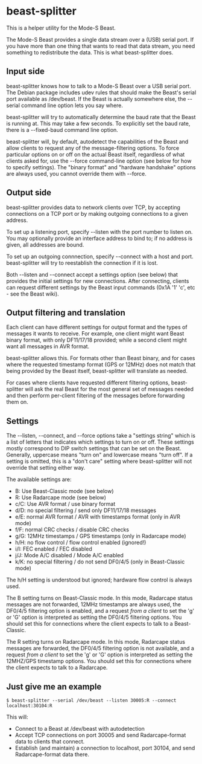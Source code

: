 # beast-splitter

This is a helper utility for the Mode-S Beast.

The Mode-S Beast provides a single data stream over a (USB) serial port.
If you have more than one thing that wants to read that data stream, you need
something to redistribute the data. This is what beast-splitter does.

## Input side

beast-splitter knows how to talk to a Mode-S Beast over a USB serial port.
The Debian package includes udev rules that should make the Beast's serial
port available as /dev/beast. If the Beast is actually somewhere else, the
--serial command line option lets you say where.

beast-splitter will try to automatically determine the baud rate that the Beast
is running at. This may take a few seconds. To explicitly set the baud rate,
there is a --fixed-baud command line option.

beast-splitter will, by default, autodetect the capabilities of the Beast and
allow clients to request any of the message-filtering options. To force
particular options on or off on the actual Beast itself, regardless of what
clients asked for, use the --force command-line option (see below for how to
specify settings). The "binary format" and "hardware handshake" options are
always used, you cannot override them with --force.

## Output side

beast-splitter provides data to network clients over TCP, by accepting
connections on a TCP port or by making outgoing connections to a given address.

To set up a listening port, specify --listen with the port number to listen on. 
You may optionally provide an interface address to bind to; if no address is
given, all addresses are bound.

To set up an outgoing connnection, specify --connect with a host and port.
beast-splitter will try to reestablish the connection if it is lost.

Both --listen and --connect accept a settings option (see below) that provides
the initial settings for new connections. After connecting, clients can
request different settings by the Beast input commands (0x1A '1' 'c', etc -
see the Beast wiki).

## Output filtering and translation

Each client can have different settings for output format and the types of
messages it wants to receive. For example, one client might want Beast binary
format, with only DF11/17/18 provided; while a second client might want all
messages in AVR format.

beast-splitter allows this. For formats other than Beast binary, and for cases
where the requested timestamp format (GPS or 12MHz) does not match that being
provided by the Beast itself, beast-splitter will translate as needed.

For cases where clients have requested different filtering options,
beast-splitter will ask the real Beast for the most general set of messages
needed and then perform per-client filtering of the messages before forwarding
them on.

## Settings

The --listen, --connect, and --force options take a "settings string" which is
a list of letters that indicates which settings to turn on or off. These
settings mostly correspond to DIP switch settings that can be set on the Beast.
Generally, uppercase means "turn on" and lowercase means "turn off". If a
setting is omitted, this is a "don't care" setting where beast-splitter will
not override that setting either way.

The available settings are:

 * B: Use Beast-Classic mode (see below)
 * R: Use Radarcape mode (see below)
 * c/C: Use AVR format / use binary format
 * d/D: no special filtering / send only DF11/17/18 messages
 * e/E: normal AVR format / AVR with timestamps format (only in AVR mode)
 * f/F: normal CRC checks / disable CRC checks
 * g/G: 12MHz timestamps / GPS timestamps (only in Radarcape mode)
 * h/H: no flow control / flow control enabled (ignored!)
 * i/I: FEC enabled / FEC disabled
 * j/J: Mode A/C disabled / Mode A/C enabled
 * k/K: no special filtering / do not send DF0/4/5 (only in Beast-Classic mode)

The h/H setting is understood but ignored; hardware flow control is always
used.

The B setting turns on Beast-Classic mode. In this mode, Radarcape status
messages are not forwarded, 12MHz timestamps are always used, the DF0/4/5
filtering option is enabled, and a request _from a client_ to set the 'g' or
'G' option is interpreted as setting the DF0/4/5 filtering options. You should
set this for connections where the client expects to talk to a Beast-Classic.

The R setting turns on Radarcape mode. In this mode, Radarcape status
messages are forwarded, the DF0/4/5 filtering option is not available,
and a request _from a client_ to set the 'g' or 'G' option is interpreted as
setting the 12MHZ/GPS timestamp options. You should set this for connections
where the client expects to talk to a Radarcape.

## Just give me an example

```
$ beast-splitter --serial /dev/beast --listen 30005:R --connect localhost:30104:R
```

This will:

 * Connect to a Beast at /dev/beast with autodetection
 * Accept TCP connections on port 30005 and send Radarcape-format data
   to clients that connect.
 * Establish (and maintain) a connection to localhost, port 30104, and
   send Radarcape-format data there.
